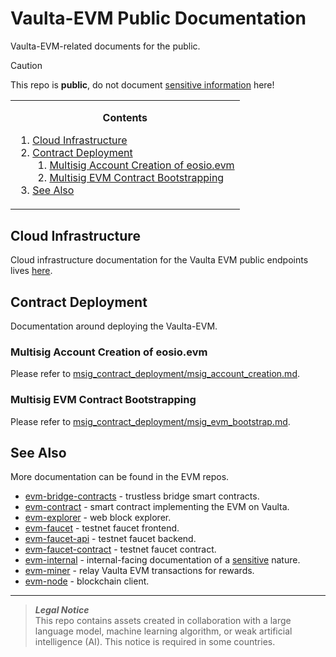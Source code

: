 # Vaulta-EVM Public Documentation
Vaulta-EVM-related documents for the public.

> [!CAUTION]
> This repo is **public**, do not document [sensitive information](https://github.com/VaultaFoundation/engineering/blob/main/standards/secrets.md) here!

<!-- contents box begin -->
<table>
<tr/>
<tr>
<td>
<p/>
<div align="center">
<b>Contents</b>
</div>
<p/>
<!-- contents markdown begin -->

1. [Cloud Infrastructure](./cloud/README.md)
1. [Contract Deployment](#multisig-contract-deployment)
    1. [Multisig Account Creation of eosio.evm](./msig_contract_deployment/msig_account_creation.md)
    1. [Multisig EVM Contract Bootstrapping](./msig_contract_deployment/msig_evm_bootstrap.md)
1. [See Also](#see-also)

<!-- contents markdown end -->
<p/>
</td>
</tr>
</table>
<!-- contents box end -->

## Cloud Infrastructure
Cloud infrastructure documentation for the Vaulta EVM public endpoints lives [here](./cloud/README.md).

## Contract Deployment
Documentation around deploying the Vaulta-EVM.

### Multisig Account Creation of eosio.evm
Please refer to [msig_contract_deployment/msig_account_creation.md](https://github.com/VaultaFoundation/evm-public-docs/blob/main/msig_contract_deployment/msig_account_creation.md).

### Multisig EVM Contract Bootstrapping
Please refer to [msig_contract_deployment/msig_evm_bootstrap.md](https://github.com/VaultaFoundation/evm-public-docs/blob/main/msig_contract_deployment/msig_evm_bootstrap.md).

## See Also
More documentation can be found in the EVM repos.
- [evm-bridge-contracts](https://github.com/VaultaFoundation/evm-bridge-contracts) - trustless bridge smart contracts.
- [evm-contract](https://github.com/VaultaFoundation/evm-contract) - smart contract implementing the EVM on Vaulta.
- [evm-explorer](https://github.com/VaultaFoundation/blockscout) - web block explorer.
- [evm-faucet](https://github.com/VaultaFoundation/evm.faucet) - testnet faucet frontend.
- [evm-faucet-api](https://github.com/VaultaFoundation/evm.faucet-api) - testnet faucet backend.
- [evm-faucet-contract](https://github.com/VaultaFoundation/eosio.faucet) - testnet faucet contract.
- [evm-internal](https://github.com/VaultaFoundation/evm-internal) - internal-facing documentation of a [sensitive](https://github.com/VaultaFoundation/engineering/blob/main/standards/secrets.md) nature.
- [evm-miner](https://github.com/VaultaFoundation/evm-miner) - relay Vaulta EVM transactions for rewards.
- [evm-node](https://github.com/VaultaFoundation/evm-node) - blockchain client.

***
> **_Legal Notice_**  
> This repo contains assets created in collaboration with a large language model, machine learning algorithm, or weak artificial intelligence (AI). This notice is required in some countries.
